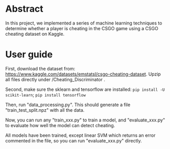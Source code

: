 # Abstract

In this project, we implemented a series of machine learning techniques to determine whether a player is cheating in the CSGO game using a CSGO cheating dataset on Kaggle.

# User guide

First, download the dataset from: https://www.kaggle.com/datasets/emstatsl/csgo-cheating-dataset. Upzip all files directly under /Cheating_Discriminator
.

Second, make sure the sklearn and tensorflow are installed: `pip install -U scikit-learn`; `pip install tensorflow`

Then, run "data_processing.py". This should generate a file "train_test_split.npz" with all the data.

Now, you can run any "train_xxx.py" to train a model, and "evaluate_xxx.py" to evaluate how well the model can detect cheating.

All models have been trained, except linear SVM which returns an error commented in the file, so you can run "evaluate_xxx.py" directly.
